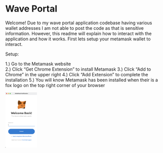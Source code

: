 # Wave Portal 

Welcome! Due to my wave portal application codebase having various wallet addresses I am not able to post the code as that is sensitive information. 
However, this readme will explain how to interact with the application and how it works. 
First lets setup your metamask wallet to interact. 

Setup: 

1.) Go to the Metamask website
<br>
2.) Click “Get Chrome Extension” to install Metamask
3.) Click “Add to Chrome” in the upper right
4.) Click “Add Extension” to complete the installation
5.) You will know Metamask has been installed when their is a fox logo on the top right corner of your browser

<img src="images/metamask.png" width="100">
